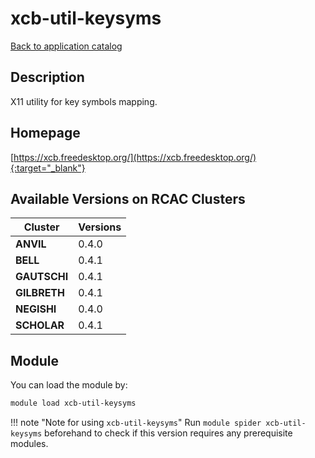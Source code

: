 # xcb-util-keysyms

[Back to application catalog](../app_catalog.md)

## Description

X11 utility for key symbols mapping.

## Homepage

[https://xcb.freedesktop.org/](https://xcb.freedesktop.org/){:target="_blank"}

## Available Versions on RCAC Clusters

|Cluster|Versions|
|---|---|
**ANVIL**|0.4.0
**BELL**|0.4.1
**GAUTSCHI**|0.4.1
**GILBRETH**|0.4.1
**NEGISHI**|0.4.0
**SCHOLAR**|0.4.1

## Module

You can load the module by:

```bash
module load xcb-util-keysyms
```

!!! note "Note for using `xcb-util-keysyms`"
    Run `module spider xcb-util-keysyms` beforehand to check if this version requires any prerequisite modules.
